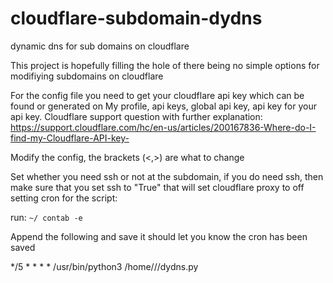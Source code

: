 # cloudflare-subdomain-dydns
dynamic dns for sub domains on cloudflare


This project is hopefully filling the hole of there being no simple options for modifiying subdomains on cloudflare


For the config file you need to get your cloudflare api key which can be found or generated on My profile, api keys, global api key, api key for your api key. Cloudflare support question with further explanation: https://support.cloudflare.com/hc/en-us/articles/200167836-Where-do-I-find-my-Cloudflare-API-key- 

Modify the config, the brackets (<,>) are what to change

Set whether you need ssh or not at the subdomain, if  you do need ssh, then make sure that you set ssh to "True" that will set cloudflare proxy to off 
setting cron for the script:

run: `~/ contab -e`

Append the following and save it should let you know the cron has been saved

*/5 * * * * /usr/bin/python3 /home/<user>/<git location>/dydns.py

